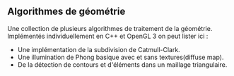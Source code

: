 ## Algorithmes de géométrie

Une collection de plusieurs algorithmes de traitement de la géométrie.
Implémentés individuellement en C++ et OpenGL 3 on peut lister ici :

* Une implémentation de la subdivision de Catmull-Clark.
* Une illumination de Phong basique avec et sans textures(diffuse map).
* De la détection de contours et d'éléments dans un maillage triangulaire.
